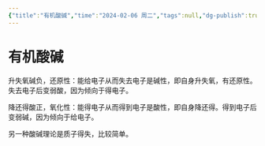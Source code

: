```yaml
---
{"title":"有机酸碱","time":"2024-02-06 周二","tags":null,"dg-publish":true,"permalink":"/200 学习/202 有机化学/第01篇 有机化学总论/第01章 绪论/第4节 有机酸碱/有机酸碱/","dgPassFrontmatter":true,"created":"2024-02-06T18:54:09.712+08:00","updated":"2024-02-07T23:16:50.489+08:00"}
---
```


# 有机酸碱
升失氧碱负，还原性：能给电子从而失去电子是碱性，即自身升失氧，有还原性。失去电子后变弱酸，因为倾向于得电子。

降还得酸正，氧化性：能得电子从而得到电子是酸性，即自身降还得。得到电子后变弱碱，因为倾向于给电子。

另一种酸碱理论是质子得失，比较简单。
